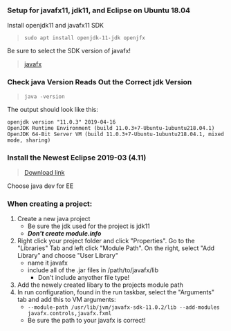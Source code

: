 ### Setup for javafx11, jdk11, and Eclipse on Ubuntu 18.04

Install openjdk11 and javafx11 SDK

> `sudo apt install openjdk-11-jdk openjfx`

Be sure to select the SDK version of javafx!

> [javafx](1)


### Check java Version Reads Out the Correct jdk Version

> `java -version`

The output should look like this:

```none
openjdk version "11.0.3" 2019-04-16
OpenJDK Runtime Environment (build 11.0.3+7-Ubuntu-1ubuntu218.04.1)
OpenJDK 64-Bit Server VM (build 11.0.3+7-Ubuntu-1ubuntu218.04.1, mixed mode, sharing)
```

### Install the Newest Eclipse 2019-03 (4.11)

> [Download link](2)

Choose java dev for EE

### When creating a project:
1. Create a new java project
    * Be sure the jdk used for the project is jdk11
    * ___Don't create module.info___
2. Right click your project folder and click "Properties". Go to the "Libraries" Tab and left click "Module Path". On the right, select "Add Library" and choose "User Library"
    * name it javafx
    * include all of the .jar files in /path/to/javafx/lib
         * Don't include anyother file type!
3. Add the newely created libary to the projects module path
4. In run configuration, found in the run taskbar, select the "Arguments" tab and add this to VM arguments:
      * `--module-path /usr/lib/jvm/javafx-sdk-11.0.2/lib --add-modules javafx.controls,javafx.fxml`
      * Be sure the path to your javafx is correct!

[1]:https://gluonhq.com/products/javafx/
[2]:https://www.eclipse.org/downloads/
